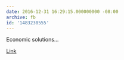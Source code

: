 ```yaml
---
date: 2016-12-31 16:29:15.000000000 -08:00
archive: fb
id: '1483230555'
---
```


Economic solutions...

[Link](https://gizmodo.com/amazing-plan-to-save-rare-pig-breed-from-extinction-ea-1790658949)

